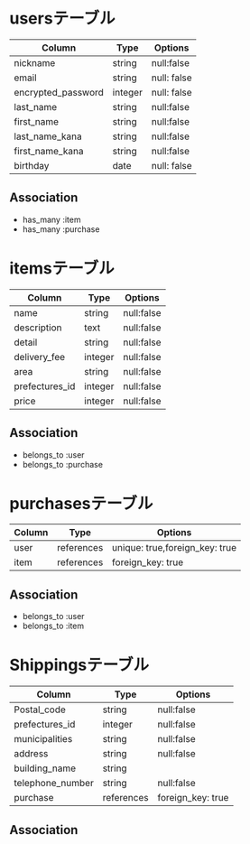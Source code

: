 

# usersテーブル

|Column|Type|Options|
|------|----|-------|
|nickname|string|null:false|
|email|string|null: false|
|encrypted_password|integer|null: false|
|last_name|string|null:false|
|first_name|string|null:false|
|last_name_kana|string|null:false|
|first_name_kana|string|null:false|
|birthday|date|null: false|

## Association
- has_many :item
- has_many :purchase

# itemsテーブル

|Column|Type|Options|
|------|----|-------|
|name|string|null:false|
|description|text|null:false|
|detail|string|null:false|
|delivery_fee|integer|null:false|
|area|string|null:false|
|prefectures_id|integer|null:false|
|price|integer|null:false|

## Association
- belongs_to :user
- belongs_to :purchase



# purchasesテーブル

|Column|Type|Options|
|------|----|-------|
|user |references|unique: true,foreign_key: true |
|item |references |foreign_key: true |
## Association

- belongs_to :user
- belongs_to :item

# Shippingsテーブル

|Column|Type|Options|
|------|----|-------|
|Postal_code|string|null:false|
|prefectures_id|integer|null:false|
|municipalities|string|null:false|
|address|string|null:false|
|building_name|string|
|telephone_number|string|null:false|
|purchase|references|foreign_key: true|





## Association


 

